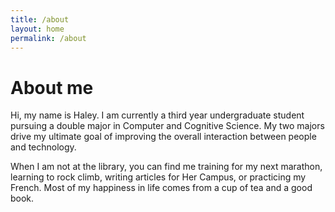 ```yaml
---
title: /about
layout: home
permalink: /about
---
```


# About me  

Hi, my name is Haley. I am currently a third year undergraduate student pursuing a double major in Computer and Cognitive Science. My two majors drive my ultimate goal of improving the overall interaction between people and technology.<br>

When I am not at the library, you can find me training for my next marathon, learning to rock climb, writing articles for Her Campus, or practicing my French. Most of my happiness in life comes from a cup of tea and a good book.
